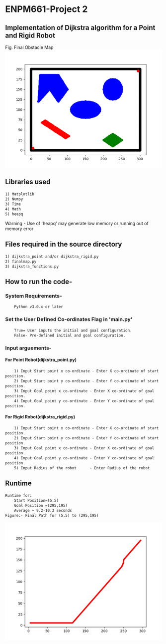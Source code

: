 # ENPM661-Project 2
## Implementation of Dijkstra algorithm for a Point and Rigid Robot
Fig. Final Obstacle Map
    ![alt text](https://github.com/AkshayKurhade/ENPM661-Project2-Dijkstra/blob/master/map.png "Map Title Text 1")
## Libraries used
    1) Matplotlib
    2) Numpy
    3) Time
    4) Math
    5) heapq
 Warning - Use of 'heapq' may generate low memory or running out of memory error
## Files required in the source directory
    1) dijkstra_point and/or dijkstra_rigid.py
    2) finalmap.py
    3) dijkstra_functions.py
## How to run the code-
 ### System Requirements-
        Python v3.0.x or later
 ### Set the User Defined Co-ordinates Flag in 'main.py'
        True= User inputs the initial and goal configuration.
        False- Pre-defined initial and goal configuration.
 ### Input arguements-
 #### For Point Robot(dijkstra_point.py)
        1) Input Start point x co-ordinate - Enter X co-ordinate of start position.
        2) Input Start point y co-ordinate - Enter Y co-ordinate of start position.
        3) Input Goal point x co-ordinate - Enter X co-ordinate of goal position.
        4) Input Goal point y co-ordinate - Enter Y co-ordinate of goal position.
 #### For Rigid Robot(dijkstra_rigid.py)
        1) Input Start point x co-ordinate - Enter X co-ordinate of start position.
        2) Input Start point y co-ordinate - Enter Y co-ordinate of start position.
        3) Input Goal point x co-ordinate - Enter X co-ordinate of goal position.
        4) Input Goal point y co-ordinate - Enter Y co-ordinate of goal position.
        5) Input Radius of the robot      - Enter Radius of the robot
 ## Runtime
    Runtime for:
        Start Position=(5,5)
        Goal Position =(295,195)
        Average ~ 9.2-10.3 seconds
    Figure:- Final Path for (5,5) to (295,195)
    
   ![alt text](https://github.com/AkshayKurhade/ENPM661-Project2-Dijkstra/blob/master/path_point.png "Map Title Text 1")
   
